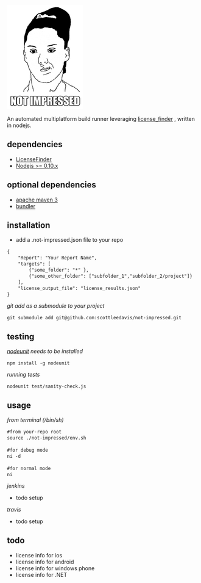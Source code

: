 ![Not Impressed](not-impressed.png)

An automated multiplatform build runner leveraging [license_finder](https://github.com/pivotal/LicenseFinder) , written in nodejs.

dependencies
------------

* [LicenseFinder](https://rubygems.org/gems/license_finder/versions/2.0.4)
* [Nodejs >= 0.10.x](https://nodejs.org)

optional dependencies
---------------------

* [apache maven 3](https://maven.apache.org/download.cgi)
* [bundler](http://bundler.io/)


installation
------------

* add a .not-impressed.json file to your repo
```
{
	"Report": "Your Report Name",
	"targets": [
		{"some_folder": "*" },
		{"some_other_folder": ["subfolder_1","subfolder_2/project"]}
	],
	"license_output_file": "license_results.json"
}
```
*git add as a submodule to your project*
```
git submodule add git@github.com:scottleedavis/not-impressed.git
```

testing
-------

*[nodeunit](https://github.com/caolan/nodeunit) needs to be installed*
```
npm install -g nodeunit
```

*running tests*
```
nodeunit test/sanity-check.js
```


usage
-----

*from terminal (/bin/sh)*
```
#from your-repo root
source ./not-impressed/env.sh

#for debug mode
ni -d

#for normal mode
ni

```

*jenkins*
* todo setup

*travis*
* todo setup


todo
----

* license info for ios
* license info for android
* license info for windows phone
* license info for .NET


